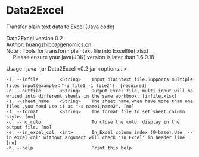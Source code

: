 # Data2Excel
Transfer plain text data to Excel (Java code) 

Data2Excel version 0.2  
Author: huangzhibo@genomics.cn  
Note  : Tools for transform plaintext file into Excelfile(.xlsx)  
&ensp;&ensp; Please ensure your java(JDK) version is later than 1.6.0.18   

Usage : java -jar Data2Excel_v0.2.jar <options...>  

	-i, --infile      	<String>	Input plaintext file.Supports multiple files input(example："-i file1 -i file2"). [required]
	-o, --outfile     	<String>	Output Excel file, multi input will be writed into different sheets in the same workbook. [infile.xlsx]
	-s, --sheet_name  	<String>	The sheet name,when have more than one files ,you need use it as "-s name1,name2". [no]
	-f, --format      	<String>	The format file to set sheet column style. [no]
	-c, --no_color    	        	To close the color display in the output file. [no]
	-e, --in_excel_col	<int>   	In_Excel column index (0-base).Use '--in_excel_col' without argument will check 'In_Excel' in header line. [no]
	-h, --help        	        	Print this help.

